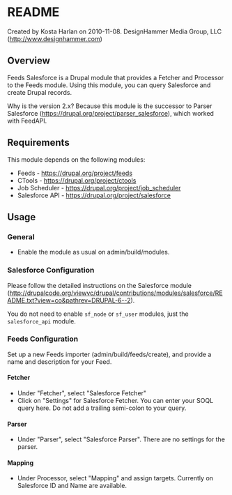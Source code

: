README
======
 
Created by Kosta Harlan on 2010-11-08.
DesignHammer Media Group, LLC (http://www.designhammer.com)

Overview
--------

Feeds Salesforce is a Drupal module that provides a Fetcher and Processor to the Feeds module. Using this module, you can query Salesforce and create Drupal records.

Why is the version 2.x? Because this module is the successor to Parser Salesforce (https://drupal.org/project/parser_salesforce), which worked with FeedAPI.

Requirements
------------

This module depends on the following modules:

* Feeds - https://drupal.org/project/feeds
* CTools - https://drupal.org/project/ctools
* Job Scheduler - https://drupal.org/project/job_scheduler
* Salesforce API - https://drupal.org/project/salesforce

Usage
-----

### General

* Enable the module as usual on admin/build/modules.

### Salesforce Configuration

Please follow the detailed instructions on the Salesforce module (http://drupalcode.org/viewvc/drupal/contributions/modules/salesforce/README.txt?view=co&pathrev=DRUPAL-6--2).

You do not need to enable `sf_node` or `sf_user` modules, just the `salesforce_api` module.

### Feeds Configuration

Set up a new Feeds importer (admin/build/feeds/create), and provide a name and description for your Feed.

#### Fetcher

* Under "Fetcher", select "Salesforce Fetcher"
* Click on "Settings" for Salesforce Fetcher. You can enter your SOQL query here. Do not add a trailing semi-colon to your query. 

#### Parser

* Under "Parser", select "Salesforce Parser". There are no settings for the parser.

#### Mapping

* Under Processor, select "Mapping" and assign targets. Currently on Salesforce ID and Name are available.